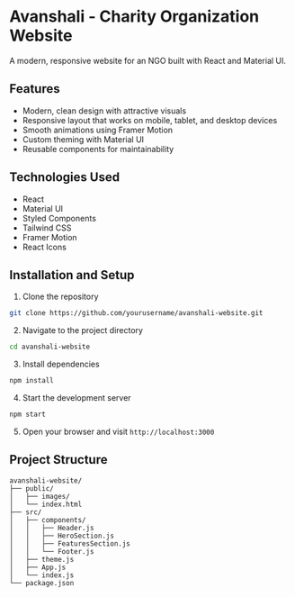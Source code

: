 # Avanshali - Charity Organization Website

A modern, responsive website for an NGO built with React and Material UI.

## Features

- Modern, clean design with attractive visuals
- Responsive layout that works on mobile, tablet, and desktop devices
- Smooth animations using Framer Motion
- Custom theming with Material UI
- Reusable components for maintainability

## Technologies Used

- React
- Material UI
- Styled Components
- Tailwind CSS
- Framer Motion
- React Icons

## Installation and Setup

1. Clone the repository
```bash
git clone https://github.com/yourusername/avanshali-website.git
```

2. Navigate to the project directory
```bash
cd avanshali-website
```

3. Install dependencies
```bash
npm install
```

4. Start the development server
```bash
npm start
```

5. Open your browser and visit `http://localhost:3000`

## Project Structure

```
avanshali-website/
├── public/
│   ├── images/
│   └── index.html
├── src/
│   ├── components/
│   │   ├── Header.js
│   │   ├── HeroSection.js
│   │   ├── FeaturesSection.js
│   │   └── Footer.js
│   ├── theme.js
│   ├── App.js
│   └── index.js
└── package.json
```

